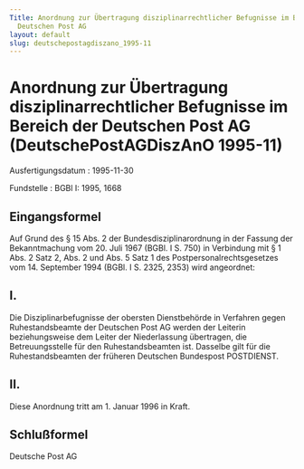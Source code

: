 ```yaml
---
Title: Anordnung zur Übertragung disziplinarrechtlicher Befugnisse im Bereich der
  Deutschen Post AG
layout: default
slug: deutschepostagdiszano_1995-11
---
```


# Anordnung zur Übertragung disziplinarrechtlicher Befugnisse im Bereich der Deutschen Post AG (DeutschePostAGDiszAnO 1995-11)

Ausfertigungsdatum
:   1995-11-30

Fundstelle
:   BGBl I: 1995, 1668



## Eingangsformel

Auf Grund des § 15 Abs. 2 der Bundesdisziplinarordnung in der Fassung
der Bekanntmachung vom 20. Juli 1967 (BGBl. I S. 750) in Verbindung
mit § 1 Abs. 2 Satz 2, Abs. 2 und Abs. 5 Satz 1 des
Postpersonalrechtsgesetzes vom 14. September 1994 (BGBl. I S. 2325,
2353) wird angeordnet:


## I.

Die Disziplinarbefugnisse der obersten Dienstbehörde in Verfahren
gegen Ruhestandsbeamte der Deutschen Post AG werden der Leiterin
beziehungsweise dem Leiter der Niederlassung übertragen, die
Betreuungsstelle für den Ruhestandsbeamten ist. Dasselbe gilt für die
Ruhestandsbeamten der früheren Deutschen Bundespost POSTDIENST.


## II.

Diese Anordnung tritt am 1. Januar 1996 in Kraft.


## Schlußformel

Deutsche Post AG

